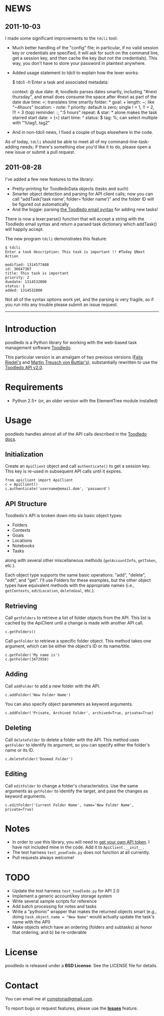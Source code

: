 NEWS
====
2011-10-03
----------
I made some significant improvements to the `tdcli` tool:

- Much better handling of the "config" file; in particular, if no valid session key or credentials are specified, it will ask for such on the command line, get a session key, and then cache the key (but not the credentials). This way, you don't have to store your password in plaintext anywhere.
- Added usage statement to tdcli to explain how the lexer works:

    $ tdcli -h
    Enter a task and associated metadata:

    context: @<context>
    due date: #<date>; toodledo parses dates smartly, including "#next thursday", and email does consume the space after #next as part of the date
    due time: =<time>; translates time smartly
    folder: *<name>
    goal: +<goal>
    length: ~<time>; like "~4hours"
    location: -<location>
    note: ?<note data>
    priority: default is zero; single ! = 1, !! = 2, !!! = 3 (top)
    reminder: :<lead time>; ":5 hours"
    repeat: &<schedule>
    star: * alone makes the task starred
    start date: ><date> (&lt;)
    start time: ^<time>
    status: $<status>
    tag: %<tag>; can select multiple with "%tag1, tag2"

- And in non-tdcli news, I fixed a couple of bugs elsewhere in the code.

As of today, `tdcli` should be able to meet all of my command-line-task-adding needs; if there's something else you'd like it to do, please open a new issue or submit a pull request.

2011-08-28
----------
I've added a few new features to the library:

- Pretty-printing for ToodledoData objects (tasks and such)
- Smarter object detection and parsing for API client calls; now you can call "addTask('task name', folder='folder name')" and the folder ID will be figured out automatically
- And the biggie: parsing [the Toodledo email syntax](https://www.toodledo.com/info/help_email.php) for adding new tasks!

There is now a lexer.parse() function that will accept a string with the Toodledo email syntax and return a parsed task dictionary which addTask() will happily accept.

The new program `tdcli` demonstrates this feature:

    $ tdcli
    Enter a task description: This task is important !! #Today $Next Action

    modified: 1314577488
    id: 36647367
    title: This task is important
    priority: 2
    duedate: 1314532800
    status: 1
    added: 1314532800

Not all of the syntax options work yet, and the parsing is very fragile, so if you run into any trouble please submit an issue request.

------

Introduction
============
poodledo is a Python library for working with the web-based task management software [Toodledo](http://www.toodledo.com).

This particular version is an amalgam of two previous versions ([Felix Riedel's](http://code.google.com/p/poodledo/) and [Martin Treusch von Buttlar's](https://github.com/martint17r/poodledo)), substantially rewritten to use the [Toodledo API v2.0](http://api.toodledo.com/2/index.php).

Requirements
============
- Python 2.5+ (or, an older version with the ElementTree module installed)

Usage
=====
poodledo handles almost all of the API calls described in the [Toodledo docs](http://api.toodledo.com/2/index.php).

Initialization
--------------

Create an `ApiClient` object and call `authenticate()` to get a session key. This key is re-used in subsequent API calls until it expires.

    from apiclient import ApiClient
    c = ApiClient()
    c.authenticate('username@email.dom', 'password')

API Structure
-------------
Toodledo's API is broken down into six basic object types:

- Folders
- Contexts
- Goals
- Locations
- Notebooks
- Tasks

along with several other miscellaneous methods (`getAccountInfo`, `getToken`, etc.).

Each object type supports the same basic operations: "add", "delete", "edit", and "get". I'll use Folders for these examples, but the other object types have equivalent methods with the appropriate names (i.e., `getContexts`, `editLocation`, `deleteGoal`, etc.).

Retrieving
----------
Call `getFolders` to retrieve a list of folder objects from the API. This list is cached by the ApiClient until a change is made with another API call.

    c.getFolders()

Call `getFolder` to retrieve a specific folder object. This method takes one argument, which can be either the object's ID or its name/title.

    c.getFolder('My name is')
    c.getFolder(3472958)

Adding
------
Call `addFolder` to add a new folder with the API.

    c.addFolder('New Folder Name')

You can also specify object parameters as keyword arguments.

    c.addFolder('Private, Archived Folder', archived=True, private=True)

Deleting
--------
Call `deleteFolder` to delete a folder with the API. This method uses `getFolder` to identify its argument, so you can specify either the folder's name or its ID.

    c.deleteFolder('Doomed Folder')

Editing
-------
Call `editFolder` to change a folder's characteristics. Use the same arguments as `getFolder` to identify the target, and pass the changes as keyword arguments.

    c.editFolder('Current Folder Name', name='New Folder Name', private=True)

Notes
=====
- In order to use this library, you will need to [get your own API token](http://api.toodledo.com/2/account/doc_register.php). I have not included mine in the code. Add it to `ApiClient.__init__`.
- The test harness `test_poodledo.py` does not function at all currently.
- Pull requests always welcome!

TODO
====
- Update the test harness `test_toodledo.py` for API 2.0
- Implement a generic account/key storage system
- Write several sample scripts for reference
- Add batch processing for notes and tasks
- Write a "pythonic" wrapper that makes the returned objects smart (e.g., doing `task_object.name = "New Name"` would actually update the task's name with the API)
- Make objects which have an ordering (folders and subtasks) a) honor that ordering, and b) be re-orderable

License
=======
poodledo is released under a **BSD License**. See the LICENSE file for details.

Contact
=======
You can email me at comptona@gmail.com.

To report bugs or request features, please use the **[Issues](https://github.com/handyman5/poodledo/issues)** feature.
